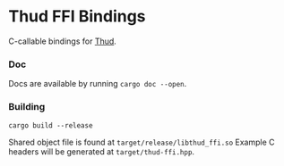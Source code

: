 # Thud FFI Bindings

C-callable bindings for [Thud](https://www.github.com/Laura7089/thud).

### Doc

Docs are available by running `cargo doc --open`.

### Building

`cargo build --release`

Shared object file is found at `target/release/libthud_ffi.so`
Example C headers will be generated at `target/thud-ffi.hpp`.
